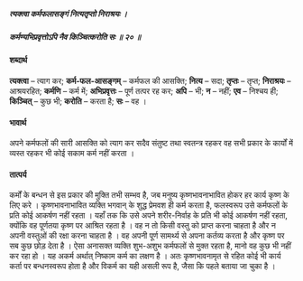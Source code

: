 ##### त्यक्त्वा कर्मफलासङ्गं नित्यतृप्तो निराश्रयः ।
##### कर्मण्यभिप्रवृत्तोऽपि नैव किञ्चित्करोति सः ॥ २० ॥

#### शब्दार्थ

**त्यक्त्वा** – त्याग कर; **कर्म-फल-आसङ्गम्** – कर्मफल  की आसक्ति; **नित्य** – सदा; **तृप्तः** – तृप्त; **निराश्रयः** – आश्रयरहित; **कर्मणि** – कर्म में; **अभिप्रवृत्तः** – पूर्ण तत्पर रह कर; **अपि** – भी; **न** – नहीं; **एव** – निश्चय ही; **किञ्चित्** – कुछ भी; **करोति** – करता है; **सः** – वह ।

#### भावार्थ

अपने कर्मफलों की सारी आसक्ति को त्याग कर सदैव संतुष्ट तथा स्वतन्त्र रहकर वह सभी प्रकार के कार्यों में व्यस्त रहकर भी कोई सकाम कर्म नहीं करता ।

#### तात्पर्य

कर्मों के बन्धन से इस प्रकार की मुक्ति तभी सम्भव है, जब मनुष्य कृष्णभावनाभावित होकर हर कार्य कृष्ण के लिए करे । कृष्णभावनाभावित व्यक्ति भगवान् के शुद्ध प्रेमवश ही कर्म करता है, फलस्वरूप उसे कर्मफलों के प्रति कोई आकर्षण नहीं रहता । यहाँ तक कि उसे अपने शरीर-निर्वाह के प्रति भी कोई आकर्षण नहीं रहता, क्योंकि वह पूर्णतया कृष्ण पर आश्रित रहता है । वह न तो किसी वस्तु को प्राप्त करना चाहता है और न अपनी वस्तुओं की रक्षा करना चाहता है । वह अपनी पूर्ण सामर्थ्य से अपना कर्तव्य करता है और कृष्ण पर सब कुछ छोड़ देता है । ऐसा अनासक्त व्यक्ति शुभ-अशुभ कर्मफलों से मुक्त रहता है, मानो वह कुछ भी नहीं कर रहा हो । यह अकर्म अर्थात् निष्काम कर्म का लक्षण है । अतः कृष्णभावनामृत से रहित कोई भी कार्य कर्ता पर बन्धनस्वरूप होता है और विकर्म का यही असली रूप है, जैसा कि पहले बताया जा चुका है ।